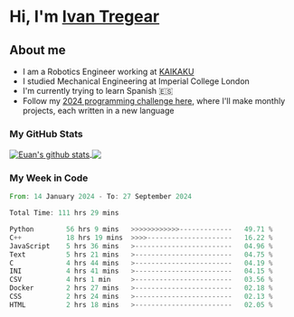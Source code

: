 # Hi, I'm [Ivan Tregear](https://www.linkedin.com/in/ivantregear/)

## About me

* I am a Robotics Engineer working at [KAIKAKU](https://github.com/KAIKAKU-AI)
* I studied Mechanical Engineering at Imperial College London
* I'm currently trying to learn Spanish :es:
* Follow my [2024 programming challenge here](https://github.com/ITregear?tab=repositories), where I'll make monthly projects, each written in a new language


### My GitHub Stats

<a href="#my-github-stats">
  <img align="center" src="https://github-readme-stats.vercel.app/api?username=itregear&count_private=true&show_icons=true&include_all_commits=true&theme=material-palenight" alt="Euan's github stats" />
</a>

<a href="#my-github-stats">
  <img align="center" src="https://github-readme-stats.vercel.app/api/top-langs/?username=itregear&layout=compact&theme=material-palenight" />
</a>

### My Week in Code
<!--START_SECTION:waka-->

```rust
From: 14 January 2024 - To: 27 September 2024

Total Time: 111 hrs 29 mins

Python        56 hrs 9 mins   >>>>>>>>>>>>-------------   49.71 %
C++           18 hrs 19 mins  >>>>---------------------   16.22 %
JavaScript    5 hrs 36 mins   >------------------------   04.96 %
Text          5 hrs 21 mins   >------------------------   04.75 %
C             4 hrs 44 mins   >------------------------   04.19 %
INI           4 hrs 41 mins   >------------------------   04.15 %
CSV           4 hrs 1 min     >------------------------   03.56 %
Docker        2 hrs 27 mins   >------------------------   02.18 %
CSS           2 hrs 24 mins   >------------------------   02.13 %
HTML          2 hrs 18 mins   >------------------------   02.05 %
```

<!--END_SECTION:waka-->
